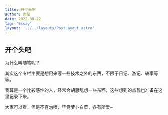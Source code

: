 ```yaml
---
title: 开个头吧
author: 向阳
date: 2022-09-22
tag: 'Essay'
layout: '../../layouts/PostLayout.astro'
---
```


## 开个头吧

为什么叫随笔呢？

其实这个专栏主要是想用来写一些技术之外的东西，不限于日记、游记、轶事等等。

我算是一个比较感性的人，经常会胡思乱想一些东西，这些想到的点我也准备在这里记录下来。

大家可以看，但是不喜勿喷，毕竟萝卜白菜，各有所爱~

